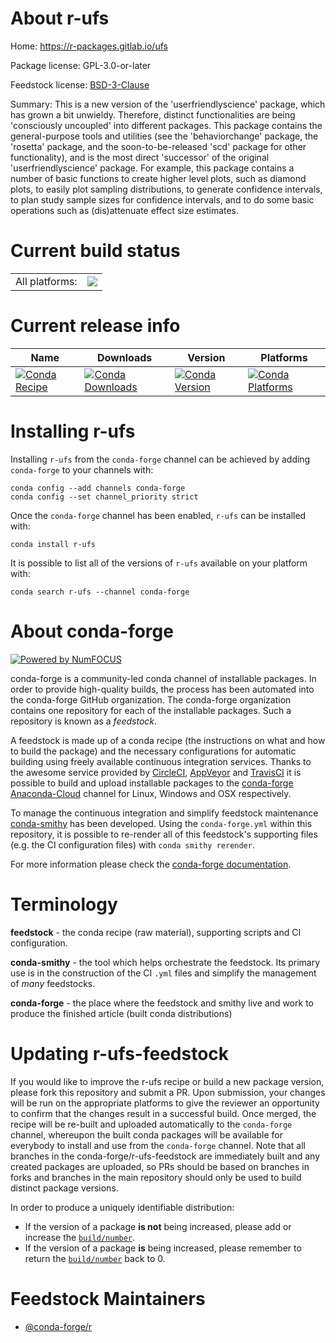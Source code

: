 About r-ufs
===========

Home: https://r-packages.gitlab.io/ufs

Package license: GPL-3.0-or-later

Feedstock license: [BSD-3-Clause](https://github.com/conda-forge/r-ufs-feedstock/blob/master/LICENSE.txt)

Summary: This is a new version of the 'userfriendlyscience' package, which has grown a bit unwieldy. Therefore, distinct functionalities are being 'consciously uncoupled' into different packages. This package contains the general-purpose tools and utilities (see the 'behaviorchange' package, the 'rosetta' package, and the soon-to-be-released 'scd' package for other functionality), and is the most direct 'successor' of the original 'userfriendlyscience' package. For example, this package contains a number of basic functions to create higher level plots, such as diamond plots, to easily plot sampling distributions, to generate confidence intervals, to plan study sample sizes for confidence intervals, and to do some basic operations such as (dis)attenuate effect size estimates.

Current build status
====================


<table><tr><td>All platforms:</td>
    <td>
      <a href="https://dev.azure.com/conda-forge/feedstock-builds/_build/latest?definitionId=1762&branchName=master">
        <img src="https://dev.azure.com/conda-forge/feedstock-builds/_apis/build/status/r-ufs-feedstock?branchName=master">
      </a>
    </td>
  </tr>
</table>

Current release info
====================

| Name | Downloads | Version | Platforms |
| --- | --- | --- | --- |
| [![Conda Recipe](https://img.shields.io/badge/recipe-r--ufs-green.svg)](https://anaconda.org/conda-forge/r-ufs) | [![Conda Downloads](https://img.shields.io/conda/dn/conda-forge/r-ufs.svg)](https://anaconda.org/conda-forge/r-ufs) | [![Conda Version](https://img.shields.io/conda/vn/conda-forge/r-ufs.svg)](https://anaconda.org/conda-forge/r-ufs) | [![Conda Platforms](https://img.shields.io/conda/pn/conda-forge/r-ufs.svg)](https://anaconda.org/conda-forge/r-ufs) |

Installing r-ufs
================

Installing `r-ufs` from the `conda-forge` channel can be achieved by adding `conda-forge` to your channels with:

```
conda config --add channels conda-forge
conda config --set channel_priority strict
```

Once the `conda-forge` channel has been enabled, `r-ufs` can be installed with:

```
conda install r-ufs
```

It is possible to list all of the versions of `r-ufs` available on your platform with:

```
conda search r-ufs --channel conda-forge
```


About conda-forge
=================

[![Powered by
NumFOCUS](https://img.shields.io/badge/powered%20by-NumFOCUS-orange.svg?style=flat&colorA=E1523D&colorB=007D8A)](https://numfocus.org)

conda-forge is a community-led conda channel of installable packages.
In order to provide high-quality builds, the process has been automated into the
conda-forge GitHub organization. The conda-forge organization contains one repository
for each of the installable packages. Such a repository is known as a *feedstock*.

A feedstock is made up of a conda recipe (the instructions on what and how to build
the package) and the necessary configurations for automatic building using freely
available continuous integration services. Thanks to the awesome service provided by
[CircleCI](https://circleci.com/), [AppVeyor](https://www.appveyor.com/)
and [TravisCI](https://travis-ci.com/) it is possible to build and upload installable
packages to the [conda-forge](https://anaconda.org/conda-forge)
[Anaconda-Cloud](https://anaconda.org/) channel for Linux, Windows and OSX respectively.

To manage the continuous integration and simplify feedstock maintenance
[conda-smithy](https://github.com/conda-forge/conda-smithy) has been developed.
Using the ``conda-forge.yml`` within this repository, it is possible to re-render all of
this feedstock's supporting files (e.g. the CI configuration files) with ``conda smithy rerender``.

For more information please check the [conda-forge documentation](https://conda-forge.org/docs/).

Terminology
===========

**feedstock** - the conda recipe (raw material), supporting scripts and CI configuration.

**conda-smithy** - the tool which helps orchestrate the feedstock.
                   Its primary use is in the construction of the CI ``.yml`` files
                   and simplify the management of *many* feedstocks.

**conda-forge** - the place where the feedstock and smithy live and work to
                  produce the finished article (built conda distributions)


Updating r-ufs-feedstock
========================

If you would like to improve the r-ufs recipe or build a new
package version, please fork this repository and submit a PR. Upon submission,
your changes will be run on the appropriate platforms to give the reviewer an
opportunity to confirm that the changes result in a successful build. Once
merged, the recipe will be re-built and uploaded automatically to the
`conda-forge` channel, whereupon the built conda packages will be available for
everybody to install and use from the `conda-forge` channel.
Note that all branches in the conda-forge/r-ufs-feedstock are
immediately built and any created packages are uploaded, so PRs should be based
on branches in forks and branches in the main repository should only be used to
build distinct package versions.

In order to produce a uniquely identifiable distribution:
 * If the version of a package **is not** being increased, please add or increase
   the [``build/number``](https://docs.conda.io/projects/conda-build/en/latest/resources/define-metadata.html#build-number-and-string).
 * If the version of a package **is** being increased, please remember to return
   the [``build/number``](https://docs.conda.io/projects/conda-build/en/latest/resources/define-metadata.html#build-number-and-string)
   back to 0.

Feedstock Maintainers
=====================

* [@conda-forge/r](https://github.com/conda-forge/r/)

